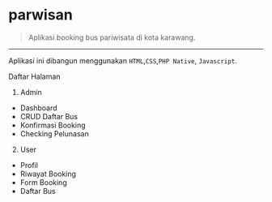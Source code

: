 # parwisan
> Aplikasi booking bus pariwisata di kota karawang.
***
Aplikasi ini dibangun menggunakan `HTML`,`CSS`,`PHP Native`, `Javascript`.

Daftar Halaman
1. Admin
  * Dashboard
  * CRUD Daftar Bus
  * Konfirmasi Booking
  * Checking Pelunasan
2. User
  * Profil
  * Riwayat Booking
  * Form Booking
  * Daftar Bus

